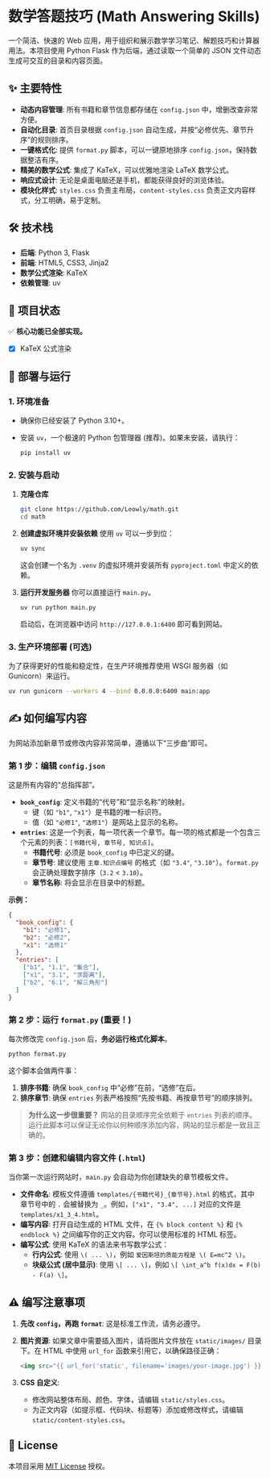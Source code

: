 # 数学答题技巧 (Math Answering Skills)

一个简洁、快速的 Web 应用，用于组织和展示数学学习笔记、解题技巧和计算器用法。本项目使用 Python Flask 作为后端，通过读取一个简单的 JSON 文件动态生成可交互的目录和内容页面。

## ✨ 主要特性

- **动态内容管理**: 所有书籍和章节信息都存储在 `config.json` 中，增删改查非常方便。
- **自动化目录**: 首页目录根据 `config.json` 自动生成，并按“必修优先、章节升序”的规则排序。
- **一键格式化**: 提供 `format.py` 脚本，可以一键原地排序 `config.json`，保持数据整洁有序。
- **精美的数学公式**: 集成了 KaTeX，可以优雅地渲染 LaTeX 数学公式。
- **响应式设计**: 无论是桌面电脑还是手机，都能获得良好的浏览体验。
- **模块化样式**: `styles.css` 负责主布局，`content-styles.css` 负责正文内容样式，分工明确，易于定制。

## 🛠️ 技术栈

- **后端**: Python 3, Flask
- **前端**: HTML5, CSS3, Jinja2
- **数学公式渲染**: KaTeX
- **依赖管理**: uv

## 📍 项目状态

✅ **核心功能已全部实现。**

- [x] KaTeX 公式渲染

## 🚀 部署与运行

### 1. 环境准备

- 确保你已经安装了 Python 3.10+。
- 安装 `uv`，一个极速的 Python 包管理器 (推荐)。如果未安装，请执行：

  ```bash
  pip install uv
  ```

### 2. 安装与启动

1. **克隆仓库**

    ```bash
    git clone https://github.com/Leowly/math.git
    cd math
    ```

2. **创建虚拟环境并安装依赖**
    使用 `uv` 可以一步到位：

    ```bash
    uv sync
    ```

    这会创建一个名为 `.venv` 的虚拟环境并安装所有 `pyproject.toml` 中定义的依赖。

3. **运行开发服务器**
    你可以直接运行 `main.py`。

    ```bash
    uv run python main.py
    ```

    启动后，在浏览器中访问 `http://127.0.0.1:6400` 即可看到网站。

### 3. 生产环境部署 (可选)

为了获得更好的性能和稳定性，在生产环境推荐使用 WSGI 服务器（如 Gunicorn）来运行。

```bash
uv run gunicorn --workers 4 --bind 0.0.0.0:6400 main:app
```

## ✍️ 如何编写内容

为网站添加新章节或修改内容非常简单，遵循以下“三步曲”即可。

### 第 1 步：编辑 `config.json`

这是所有内容的“总指挥部”。

- **`book_config`**: 定义书籍的“代号”和“显示名称”的映射。
  - 键（如 `"b1"`, `"x1"`）是书籍的唯一标识符。
  - 值（如 `"必修1"`, `"选修1"`）是网站上显示的名称。
- **`entries`**: 这是一个列表，每一项代表一个章节。每一项的格式都是一个包含三个元素的列表：`[书籍代号, 章节号, 知识点]`。
  - **书籍代号**: 必须是 `book_config` 中已定义的键。
  - **章节号**: 建议使用 `主章.知识点编号` 的格式（如 `"3.4"`, `"3.10"`）。`format.py` 会正确处理数字排序（`3.2` < `3.10`）。
  - **章节名称**: 将会显示在目录中的标题。

**示例：**

```json
{
  "book_config": {
    "b1": "必修1",
    "b2": "必修2",
    "x1": "选修1"
  },
  "entries": [
    ["b1", "1.1", "集合"],
    ["x1", "3.1", "求距离"],
    ["b2", "6.1", "解三角形"]
  ]
}
```

### 第 2 步：运行 `format.py` (重要！)

每次修改完 `config.json` 后，**务必运行格式化脚本**。

```bash
python format.py
```

这个脚本会做两件事：

1. **排序书籍**: 确保 `book_config` 中“必修”在前，“选修”在后。
2. **排序章节**: 确保 `entries` 列表严格按照“先按书籍、再按章节号”的顺序排列。

> **为什么这一步很重要？** 网站的目录顺序完全依赖于 `entries` 列表的顺序。运行此脚本可以保证无论你以何种顺序添加内容，网站的显示都是一致且正确的。

### 第 3 步：创建和编辑内容文件 (`.html`)

当你第一次运行网站时，`main.py` 会自动为你创建缺失的章节模板文件。

- **文件命名**: 模板文件遵循 `templates/{书籍代号}_{章节号}.html` 的格式，其中章节号中的 `.` 会被替换为 `_`。例如，`["x1", "3.4", ...]` 对应的文件是 `templates/x1_3_4.html`。
- **编写内容**: 打开自动生成的 HTML 文件，在 `{% block content %}` 和 `{% endblock %}` 之间编写你的正文内容。你可以使用标准的 HTML 标签。
- **编写公式**: 使用 KaTeX 的语法来书写数学公式：
  - **行内公式**: 使用 `\( ... \)`，例如 `爱因斯坦的质能方程是 \( E=mc^2 \)`。
  - **块级公式 (居中显示)**: 使用 `\[ ... \]`，例如 `\[ \int_a^b f(x)dx = F(b) - F(a) \]`。

## ⚠️ 编写注意事项

1. **先改 `config`，再跑 `format`**: 这是标准工作流，请务必遵守。
2. **图片资源**: 如果文章中需要插入图片，请将图片文件放在 `static/images/` 目录下。在 HTML 中使用 `url_for` 函数来引用它，以确保路径正确：

    ```html
    <img src="{{ url_for('static', filename='images/your-image.jpg') }}">
    ```

3. **CSS 自定义**:
    - 修改网站整体布局、颜色、字体，请编辑 `static/styles.css`。
    - 为正文内容（如提示框、代码块、标题等）添加或修改样式，请编辑 `static/content-styles.css`。

## 📜 License

本项目采用 [MIT License](LICENSE) 授权。

